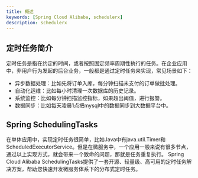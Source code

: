 ```yaml
---
title: 概述
keywords: [Spring Cloud Alibaba, schedulerx]
description: schedulerx
---
```


## 定时任务简介
定时任务是指在约定的时间，或者按照固定频率周期性执行的任务。在企业应用中，非用户行为发起的后台业务，一般都是通过定时任务来实现，常见场景如下：

- 异步数据处理：比如先将订单入库，每分钟扫描未支付的订单做批处理。
- 自动化运维：比如每小时清理一次数据库的历史记录。
- 系统监控：比如每分钟扫描监控指标，如果超出阈值，进行报警。
- 数据同步：比如每天凌晨1点把mysql中的数据同步到大数据平台中。
## Spring SchedulingTasks
在单体应用中，实现定时任务很简单，比如Java中有java.util.Timer和ScheduledExecutorService。但是在微服务中，一个应用一般来说有很多节点，通过以上实现方式，就会带来一个致命的问题，那就是任务重复执行。
Spring Cloud Alibaba SchedulingTasks提供了一套开源、轻量级、高可用的定时任务解决方案，帮助您快速开发微服务体系下的分布式定时任务。

